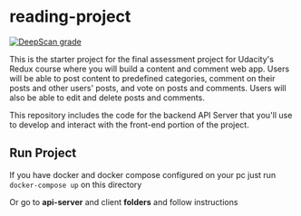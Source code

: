 # reading-project

[![DeepScan grade](https://deepscan.io/api/teams/2972/projects/4438/branches/35860/badge/grade.svg)](https://deepscan.io/dashboard#view=project&tid=2972&pid=4438&bid=35860)


This is the starter project for the final assessment project for Udacity's Redux course where you will build a content and comment web app. Users will be able to post content to predefined categories, comment on their posts and other users' posts, and vote on posts and comments. Users will also be able to edit and delete posts and comments.

This repository includes the code for the backend API Server that you'll use to develop and interact with the front-end portion of the project.

## Run Project

If you have docker and docker compose configured on your pc just run
`docker-compose up` on this directory

Or go to **api-server** and client **folders** and follow instructions